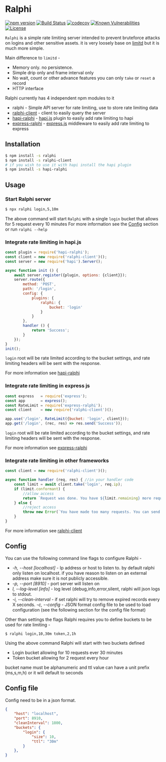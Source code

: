 # Ralphi

[![npm version](https://img.shields.io/npm/v/ralphi.svg)](https://www.npmjs.com/package/ralphi)
[![Build Status](https://travis-ci.org/yonjah/ralphi.svg?branch=master)](https://travis-ci.org/yonjah/ralphi)
[![codecov](https://codecov.io/gh/yonjah/ralphi/branch/master/graph/badge.svg)](https://codecov.io/gh/yonjah/ralphi)
[![Known Vulnerabilities](https://snyk.io/test/npm/ralphi/badge.svg)](https://snyk.io/test/npm/ralphi)
[![License](https://img.shields.io/npm/l/ralphi.svg?maxAge=2592000?style=plastic)](https://github.com/yonjah/ralphi/blob/master/LICENSE)

`Ralphi` is a simple rate limiting server intended to prevent bruteforce attacks on logins and other sensitive assets. it is very loosely base on [limitd](https://github.com/limitd/limitd) but it is much more simple.

Main difference to `limitd` -
- Memory only. no persistence.
- Simple drip only and frame interval only
- No wait, count or other advance features you can only `take` or `reset` a record
- HTTP interface

Ralphi currently has 4 independent npm modules to it
- ralphi - Simple API server for rate limiting, use to store rate limiting data
- [ralphi-client](https://ralphi.js.org/client/) - client to easily query the server
- [hapi-ralphi](https://ralphi.js.org/hapi-plugin/) - [hapi.js](https://hapijs.com/) plugin to easily add rate limiting to hapi
- [express-ralphi](https://ralphi.js.org/express-middleware/) - [express.js](https://expressjs.com) middleware to easily add rate limiting to express

## Installation

```bash
$ npm install -s ralphi
$ npm install -s ralphi-client
# if you wish to use it with hapi install the hapi plugin
$ npm install -s hapi-ralphi
```

## Usage 

### Start Ralphi server
```bash
$ npx ralphi login,5,10m
```

The above command will start `Ralphi` with a single `login` bucket that allows for 5 request every 10 minutes
For more information see the [Config](#config) section or run `ralphi --help`

### Integrate rate limiting in hapi.js
<!-- eslint-disable strict,no-unused-vars,no-new-require,no-console -->

```js
const plugin = require('hapi-ralphi');
const client = new require('ralphi-client')();
const server = new require('hapi').Server();

async function init () {
    await server.register({plugin, options: {client}});
    server.route({
        method: 'POST',
        path: '/login',
        config: {
            plugins: {
                ralphi: {
                    bucket: 'login'
                }
            }
        },
        handler () {
            return 'Success';
        }
    });
}
init();
```

`login` root will be rate limited according to the bucket settings, and rate limiting headers will be sent with the response.

For more information see [hapi-ralphi](https://ralphi.js.org/hapi-plugin/)

### Integrate rate limiting in express js
<!-- eslint-disable strict,no-unused-vars,no-new-require,no-console -->

```js
const express   = require('express');
const app       = express();
const RateLimit = require('express-ralphi');
const client    = new require('ralphi-client')();

app.use('/login', RateLimit({bucket: 'login', client}));
app.get('/login', (rec, res) => res.send('Success'));
```

`login` root will be rate limited according to the bucket settings, and rate limiting headers will be sent with the response.

For more information see [express-ralphi](https://ralphi.js.org/express-middleware/)

### Integrate rate limiting in other frameworks
<!-- eslint-disable strict,no-unused-vars,no-new-require,no-console -->

```js
const client = new require('ralphi-client')();

async function handler (req, res) { //in your handler code
    const limit = await client.take('login', req.ip);
    if (limit.conformant) {
        //allow access
        return `Request was done. You have ${limit.remaining} more requests until ${new Date(limit.ttl * 1000)}`;
    } else {
        //reject access
        throw new Error(`You have made too many requests. You can send ${limit.size} requests after ${new Date(limit.ttl * 1000)}`);
    }
}
```

For more information see [ralphi-client](https://ralphi.js.org/client/)


## Config

You can use the following command line flags to configure Ralphi -
- _-h, --host <ip> [localhost]_ - Ip address or host to listen to. by default ralphi only listen on localhost. if you have reason to listen on an external address make sure it is not publicly accessible.
- _-p, --port <n> [8910]_  - port server will listen on
- _l, --log-level <level> [info]_ - log level (debug,info,error,silent, ralphi will json logs to stdout.
- _-i, --clean-interval <n>_ - if set ralphi will try to remove expired records every X seconds.
_-c, --config <file>_ - JSON format config file to be used to load configuration (see the following section for the config file format)

Other than settings the flags Ralphi requires you to define buckets to be used for rate limiting -
```shell
$ ralphi login,10,30m token,2,1h
```
Using the above command Ralphi will start with two buckets defined
- Login bucket allowing for 10 requests ever 30 minutes
- Token bucket allowing for 2 request every hour

bucket name must be alphanumeric and ttl value can have a unit prefix (ms,s,m,h) or it will default to seconds

## Config file               
Config need to be in a json format.
```json
{
    "host": "localhost",
    "port": 8910,
    "cleanInterval": 1800,
    "buckets": {
        "login": {
            "size": 10,
            "ttl": "30m"
        }
    },
}
```

